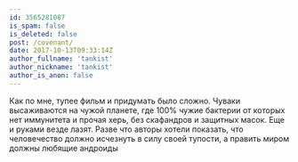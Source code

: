 ```yaml
---
id: 3565281087
is_spam: false
is_deleted: false
post: /covenant/
date: 2017-10-13T09:33:14Z
author_fullname: 'tankist'
author_nickname: 'tankist'
author_is_anon: false
---
```


<p>Как по мне, тупее фильм и придумать было сложно. Чуваки высаживаются на чужой планете, где 100% чужие бактерии от которых нет иммунитета и прочая херь, без скафандров и защитных масок. Еще и руками везде лазят. Разве что авторы хотели показать, что человечество должно исчезнуть в силу своей тупости, а править миром должны любящие андроиды</p>
